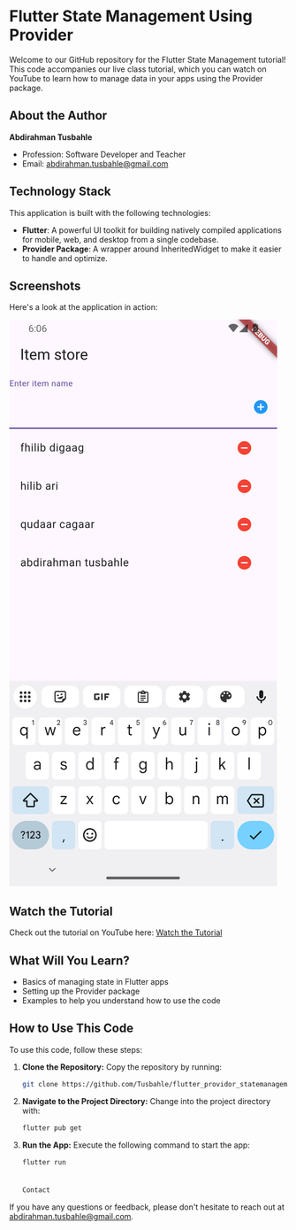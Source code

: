 # Flutter State Management Using Provider

Welcome to our GitHub repository for the Flutter State Management tutorial! This code accompanies our live class tutorial, which you can watch on YouTube to learn how to manage data in your apps using the Provider package.

## About the Author

**Abdirahman Tusbahle**
- Profession: Software Developer and Teacher
- Email: [abdirahman.tusbahle@gmail.com](mailto:abdirahman.tusbahle@gmail.com)

## Technology Stack

This application is built with the following technologies:
- **Flutter**: A powerful UI toolkit for building natively compiled applications for mobile, web, and desktop from a single codebase.
- **Provider Package**: A wrapper around InheritedWidget to make it easier to handle and optimize.

## Screenshots

Here's a look at the application in action:

![Sample App Screenshot](screenshots/Screenshot_1734620814.png)

## Watch the Tutorial

Check out the tutorial on YouTube here: [Watch the Tutorial](https://youtu.be/VKiEtcLv9Qw)

## What Will You Learn?

- Basics of managing state in Flutter apps
- Setting up the Provider package
- Examples to help you understand how to use the code

## How to Use This Code

To use this code, follow these steps:

1. **Clone the Repository:**
   Copy the repository by running:
   ```bash
   git clone https://github.com/Tusbahle/flutter_providor_statemanagement.git

2. **Navigate to the Project Directory:** Change into the project directory with:
   ```bash
   flutter pub get

3. **Run the App:** Execute the following command to start the app:
   ```bash
   flutter run


   Contact
If you have any questions or feedback, please don't hesitate to reach out at abdirahman.tusbahle@gmail.com.